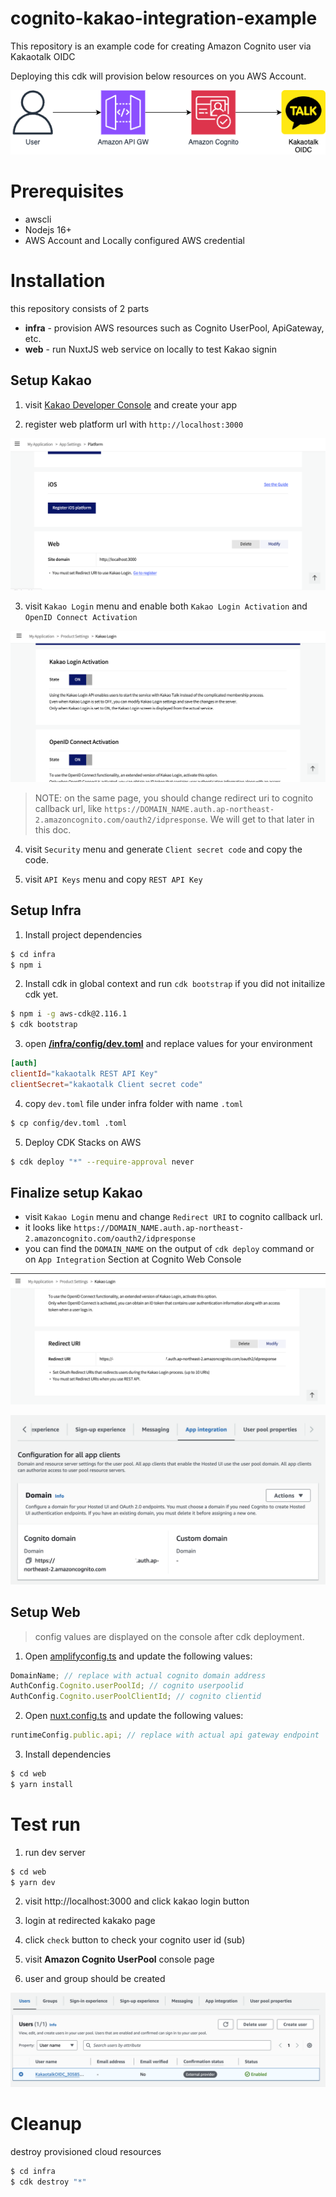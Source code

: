 # cognito-kakao-integration-example

This repository is an example code for creating Amazon Cognito user via Kakaotalk OIDC

Deploying this cdk will provision below resources on you AWS Account.

![](/img/architecture.png)

# Prerequisites

- awscli
- Nodejs 16+
- AWS Account and Locally configured AWS credential

# Installation

this repository consists of 2 parts

- **infra** - provision AWS resources such as Cognito UserPool, ApiGateway, etc.
- **web** - run NuxtJS web service on locally to test Kakao signin

## Setup Kakao

1. visit [Kakao Developer Console](https://developers.kakao.com/console/app) and create your app

2. register web platform url with `http://localhost:3000`

![](/img/kakao1.png)

3. visit `Kakao Login` menu and enable both `Kakao Login Activation` and `OpenID Connect Activation`

![](/img/kakao2.png)

> NOTE: on the same page, you should change redirect uri to cognito callback url, like `https://DOMAIN_NAME.auth.ap-northeast-2.amazoncognito.com/oauth2/idpresponse`. We will get to that later in this doc.

4. visit `Security` menu and generate `Client secret code` and copy the code.

5. visit `API Keys` menu and copy `REST API Key`

## Setup Infra

1. Install project dependencies

```bash
$ cd infra
$ npm i
```

2. Install cdk in global context and run `cdk bootstrap` if you did not initailize cdk yet.

```bash
$ npm i -g aws-cdk@2.116.1
$ cdk bootstrap
```

3. open [**/infra/config/dev.toml**](infra/config/dev.toml) and replace values for your environment

```toml
[auth]
clientId="kakaotalk REST API Key"
clientSecret="kakaotalk Client secret code"
```

4. copy `dev.toml` file under infra folder with name `.toml`

```bash
$ cp config/dev.toml .toml
```

5. Deploy CDK Stacks on AWS

```bash
$ cdk deploy "*" --require-approval never
```

## Finalize setup Kakao

- visit `Kakao Login` menu and change `Redirect URI` to cognito callback url. 
- it looks like `https://DOMAIN_NAME.auth.ap-northeast-2.amazoncognito.com/oauth2/idpresponse`
- you can find the `DOMAIN_NAME` on the output of `cdk deploy` command or on `App Integration` Section at Cognito Web Console

![redirec uri](/img/kakao_redirect_uri.png)

![cognito app integration](/img/cognito_app_integration.png)

## Setup Web

> config values are displayed on the console after cdk deployment.

1. Open [amplifyconfig.ts](./amplifyconfig.ts) and update the following values:

```ts
DomainName; // replace with actual cognito domain address
AuthConfig.Cognito.userPoolId; // cognito userpoolid
AuthConfig.Cognito.userPoolClientId; // cognito clientid
```

2. Open [nuxt.config.ts](./nuxt.config.ts) and update the following values:

```ts
runtimeConfig.public.api; // replace with actual api gateway endpoint
```

3. Install dependencies

```bash
$ cd web
$ yarn install
```

# Test run

1. run dev server

```bash
$ cd web
$ yarn dev
```

2. visit http://localhost:3000 and click kakao login button

3. login at redirected kakako page

4. click `check` button to check your cognito user id (sub)

5. visit **Amazon Cognito UserPool** console page

6. user and group should be created

![](/img/user.png)

# Cleanup

destroy provisioned cloud resources

```bash
$ cd infra
$ cdk destroy "*"
```
